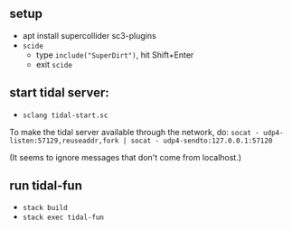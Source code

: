 ## setup

- apt install supercollider sc3-plugins
- `scide`
  - type `include("SuperDirt")`, hit Shift+Enter
  - exit `scide`

## start tidal server:

- `sclang tidal-start.sc`

To make the tidal server available through the network, do:
`socat - udp4-listen:57129,reuseaddr,fork | socat - udp4-sendto:127.0.0.1:57120`

(It seems to ignore messages that don't come from localhost.)

## run tidal-fun

- `stack build`
- `stack exec tidal-fun`
